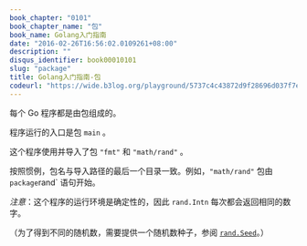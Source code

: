 ```yaml
---
book_chapter: "0101"
book_chapter_name: "包"
book_name: Golang入门指南
date: "2016-02-26T16:56:02.0109261+08:00"
description: ""
disqus_identifier: book00010101
slug: "package"
title: Golang入门指南-包
codeurl: "https://wide.b3log.org/playground/5737c4c43872d9f28696d037f7e5d4aa.go"
---
```


每个 Go 程序都是由包组成的。

程序运行的入口是包 `main` 。

这个程序使用并导入了包 `"fmt"` 和 `"math/rand"` 。

按照惯例，包名与导入路径的最后一个目录一致。例如，`"math/rand"` 包由 `package`rand` 语句开始。

*注意*：这个程序的运行环境是确定性的，因此
 `rand.Intn` 每次都会返回相同的数字。

（为了得到不同的随机数，需要提供一个随机数种子，参阅 [`rand.Seed`](https://go-zh.org/pkg/math/rand/#Seed)。）

<!-- ```go
package main

import (
	"fmt"
	"math/rand"
)

func main() {
	fmt.Println("My favorite number is", rand.Intn(10))
} -->
``` 